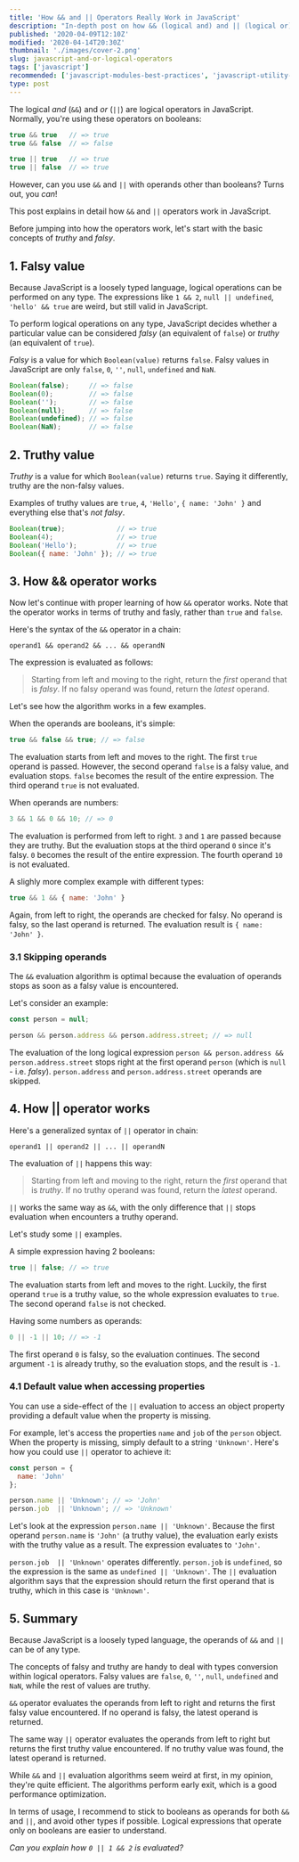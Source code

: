 ```yaml
---
title: 'How && and || Operators Really Work in JavaScript'
description: "In-depth post on how && (logical and) and || (logical or) operators work in JavaScript."
published: '2020-04-09T12:10Z'
modified: '2020-04-14T20:30Z'
thumbnail: './images/cover-2.png'
slug: javascript-and-or-logical-operators
tags: ['javascript']
recommended: ['javascript-modules-best-practices', 'javascript-utility-libraries']
type: post
---
```


The logical *and* (`&&`) and *or* (`||`) are logical operators in JavaScript. Normally, you're using these operators on booleans:

```javascript
true && true   // => true
true && false  // => false

true || true   // => true
true || false  // => true
```

However, can you use `&&` and `||` with operands other than booleans? Turns out, you *can*!

This post explains in detail how `&&` and `||` operators work in JavaScript. 

Before jumping into how the operators work, let's start with the basic concepts of *truthy* and *falsy*.

<Affiliate type="traversyJavaScript" />

## 1. Falsy value

Because JavaScript is a loosely typed language, logical operations can be performed on any type. The expressions like `1 && 2`, `null || undefined`, `'hello' && true` are weird, but still valid in JavaScript.  

To perform logical operations on any type, JavaScript decides whether a particular value can be considered *falsy* (an equivalent of `false`) or *truthy* (an equivalent of `true`).  

*Falsy* is a value for which `Boolean(value)` returns `false`. Falsy values in JavaScript are only `false`, `0`, `''`, `null`, `undefined` and `NaN`.

```javascript
Boolean(false);     // => false
Boolean(0);         // => false
Boolean('');        // => false
Boolean(null);      // => false
Boolean(undefined); // => false
Boolean(NaN);       // => false
```

## 2. Truthy value

*Truthy* is a value for which `Boolean(value)` returns `true`. Saying it differently, truthy are the non-falsy values. 

Examples of truthy values are `true`, `4`, `'Hello'`, `{ name: 'John' }` and everything else that's *not falsy*. 

```javascript
Boolean(true);             // => true
Boolean(4);                // => true
Boolean('Hello');          // => true
Boolean({ name: 'John' }); // => true
```

## 3. How && operator works

Now let's continue with proper learning of how `&&` operator works. Note that the operator works in terms of truthy and fasly, rather than `true` and `false`.  

Here's the syntax of the `&&` operator in a chain:

```
operand1 && operand2 && ... && operandN
```

The expression is evaluated as follows: 

> Starting from left and moving to the right, return the *first* operand that is *falsy*. If no falsy operand was found, return the *latest* operand.

Let's see how the algorithm works in a few examples.  
 
When the operands are booleans, it's simple:

```javascript
true && false && true; // => false
```
The evaluation starts from left and moves to the right. The first `true` operand is passed. However, the second operand `false` is a falsy value, and evaluation stops. `false` becomes the result of the entire expression. The third operand `true` is not evaluated.  

When operands are numbers:

```javascript
3 && 1 && 0 && 10; // => 0
```

The evaluation is performed from left to right. `3` and `1` are passed because they are truthy. But the evaluation stops at the third operand `0` since it's falsy. `0` becomes the result of the entire expression. The fourth operand `10` is not evaluated.  

A slighly more complex example with different types:

```javascript
true && 1 && { name: 'John' }
```

Again, from left to right, the operands are checked for falsy. No operand is falsy, so the last operand is returned. The evaluation result is `{ name: 'John' }`.

### 3.1 Skipping operands

The `&&` evaluation algorithm is optimal because the evaluation of operands stops as soon as a falsy value is encountered.  

Let's consider an example:

```javascript
const person = null;

person && person.address && person.address.street; // => null
```

The evaluation of the long logical expression `person && person.address && person.address.street` stops right at the first operand `person` (which is `null` - i.e. *falsy*). `person.address` and `person.address.street` operands are skipped.  

## 4. How || operator works

Here's a generalized syntax of `||` operator in chain:

```
operand1 || operand2 || ... || operandN
```

The evaluation of `||` happens this way:

> Starting from left and moving to the right, return the *first* operand that is *truthy*. If no truthy operand was found, return the *latest* operand.

`||` works the same way as `&&`, with the only difference that `||` stops evaluation when encounters a truthy operand.  

Let's study some `||` examples.  

A simple expression having 2 booleans:

```javascript
true || false; // => true
```
The evaluation starts from left and moves to the right. Luckily, the first operand `true` is a truthy value, so the whole expression evaluates to `true`. The second operand `false` is not checked.

Having some numbers as operands:

```javascript
0 || -1 || 10; // => -1
```

The first operand `0` is falsy, so the evaluation continues. The second argument `-1` is already truthy, so the evaluation stops, and the result is `-1`.

### 4.1 Default value when accessing properties

You can use a side-effect of the `||` evaluation to access an object property providing a default value when the property is missing.  

For example, let's access the properties `name` and `job` of the `person` object. When the property is missing, simply default to a string `'Unknown'`. Here's how you could use `||` operator to achieve it:

```javascript
const person = {
  name: 'John'
};

person.name || 'Unknown'; // => 'John'
person.job  || 'Unknown'; // => 'Unknown'
```

Let's look at the expression `person.name || 'Unknown'`. Because the first operand `person.name` is `'John'` (a truthy value), the evaluation early exists with the truthy value as a result. The expression evaluates to `'John'`.  

`person.job  || 'Unknown'` operates differently. `person.job` is `undefined`, so the expression is the same as `undefined || 'Unknown'`. The `||` evaluation algorithm says that the expression should return the first operand that is truthy, which in this case is `'Unknown'`.  

## 5. Summary

Because JavaScript is a loosely typed language, the operands of `&&` and `||` can be of any type.  

The concepts of falsy and truthy are handy to deal with types conversion within logical operators. Falsy values are `false`, `0`, `''`, `null`, `undefined` and `NaN`, while the rest of values are truthy.  

`&&` operator evaluates the operands from left to right and returns the first falsy value encountered. If no operand is falsy, the latest operand is returned.  

The same way `||` operator evaluates the operands from left to right but returns the first truthy value encountered. If no truthy value was found, the latest operand is returned.  

While `&&` and `||` evaluation algorithms seem weird at first, in my opinion, they're quite efficient. The algorithms perform early exit, which is a good performance optimization.  

In terms of usage, I recommend to stick to booleans as operands for both `&&` and `||`, and avoid other types if possible. Logical expressions that operate only on booleans are easier to understand.  

*Can you explain how `0 || 1 && 2` is evaluated?*
